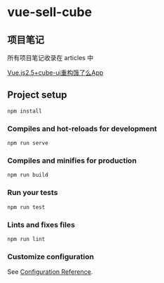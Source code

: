 # vue-sell-cube

## 项目笔记

所有项目笔记收录在 articles 中

[Vue.js2.5+cube-ui重构饿了么App](https://coding.imooc.com/class/74.html)

## Project setup
```
npm install
```

### Compiles and hot-reloads for development
```
npm run serve
```

### Compiles and minifies for production
```
npm run build
```

### Run your tests
```
npm run test
```

### Lints and fixes files
```
npm run lint
```

### Customize configuration
See [Configuration Reference](https://cli.vuejs.org/config/).
